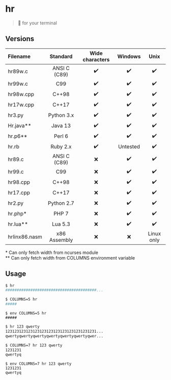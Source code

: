 # hr
> :straight_ruler: for your terminal

## Versions

|   Filename   |  Standard    |  Wide characters |      Windows     |        Unix      |
|:-------------|:------------:|:----------------:|:----------------:|:----------------:|
| hr89w.c      | ANSI C (C89) |:heavy_check_mark:|:heavy_check_mark:|:heavy_check_mark:|
| hr99w.c      | C99          |:heavy_check_mark:|:heavy_check_mark:|:heavy_check_mark:|
| hr98w.cpp    | C++98        |:heavy_check_mark:|:heavy_check_mark:|:heavy_check_mark:|
| hr17w.cpp    | C++17        |:heavy_check_mark:|:heavy_check_mark:|:heavy_check_mark:|
| hr3.py       | Python 3.x   |:heavy_check_mark:|:heavy_check_mark:|:heavy_check_mark:|
| Hr.java**    | Java 13      |:heavy_check_mark:|:heavy_check_mark:|:heavy_check_mark:|
| hr.p6**      | Perl 6       |:heavy_check_mark:|:heavy_check_mark:|:heavy_check_mark:|
| hr.rb        | Ruby 2.x     |:heavy_check_mark:|     Untested     |:heavy_check_mark:|
| hr89.c       | ANSI C (C89) |        :x:       |:heavy_check_mark:|:heavy_check_mark:|
| hr99.c       | C99          |        :x:       |:heavy_check_mark:|:heavy_check_mark:|
| hr98.cpp     | C++98        |        :x:       |:heavy_check_mark:|:heavy_check_mark:|
| hr17.cpp     | C++17        |        :x:       |:heavy_check_mark:|:heavy_check_mark:|
| hr2.py       | Python 2.7   |        :x:       |:heavy_check_mark:|:heavy_check_mark:|
| hr.php*      | PHP 7        |        :x:       |:heavy_check_mark:|:heavy_check_mark:|
| hr.lua**     | Lua 5.3      |        :x:       |:heavy_check_mark:|:heavy_check_mark:| 
| hrlinx86.nasm| x86 Assembly |        :x:       |        :x:       |     Linux only   | 

\* Can only fetch width from ncurses module \
\** Can only fetch width from COLUMNS environment variable

## Usage

```sh
$ hr
########################################...
```

```sh
$ COLUMNS=5 hr
#####
```

```fish
$ env COLUMNS=5 hr
#####
```

```sh
$ hr 123 qwerty
1231231231231231231231231231231231231231...
qwertyqwertyqwertyqwertyqwertyqwertyqwer...
```

```sh
$ COLUMNS=7 hr 123 qwerty
1231231
qwertyq
```
```fish
$ env COLUMNS=7 hr 123 qwerty
1231231
qwertyq
```
